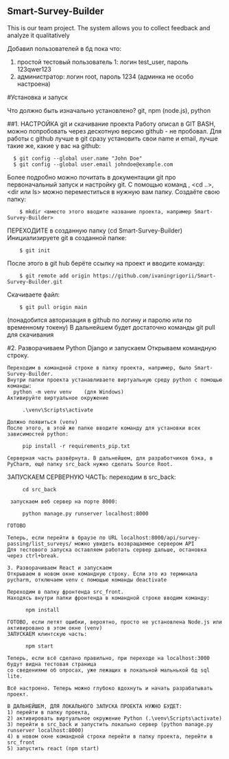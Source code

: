 ## Smart-Survey-Builder
This is our team project. The system allows you to collect feedback and analyze it qualitatively

Добавил пользователей в бд пока что:
1) простой тестовый пользователь 1: логин test_user, пароль 123qwer123
2) администратор: логин root, пароль 1234 (админка не особо настроена)



#Установка и запуск

Что должно быть изначально установлено? git, npm (node.js), python

##1. НАСТРОЙКА git и скачивание проекта
  Работу описал в GIT BASH, можно попробовать через дескотную версию github - не пробовал.
  Для работы с github лучше в git сразу установить свои name и email, лучше такие же, какие у ваc на github:
  
  ```
    $ git config --global user.name "John Doe"
    $ git config --global user.email johndoe@example.com
  ```
    
  Более подробно можно почитать в документации git про первоначальный запуск и настройку git.
  С помощью команд <cd>, <cd ..>, <dir или ls> можно переместиться в нужную вам папку.
  Создаёте свою папку:
  
```
    $ mkdir <вместо этого вводите название проекта, например Smart-Survey-Builder>
```
  
  ПЕРЕХОДИТЕ в созданную папку (cd Smart-Survey-Builder)
  Инициализируете git в созданной папке:
  
```
    $ git init
```
  
  После этого в git hub берёте ссылку на проект и вводите команду:
  
```
    $ git remote add origin https://github.com/ivaningrigorii/Smart-Survey-Builder.git
```
  
  Скачиваете файл:
  
```
    $ git pull origin main
```
  
  (понадобится авторизация в github по логину и паролю или по временному токену)
  В дальнейшем будет достаточно команды git pull для скачивания
  
  #2. Разворачиваем Python Django и запускаем
    Открываем командную строку.
    
    Переходим в командной строке в папку проекта, например, было Smart-Survey-Builder.
    Внутри папки проекта устанавливаете виртуальную среду python с помощью команды:
      python -m venv venv    (для Windows)
    Активируйте виртуальное окружение
  
 ```
      .\venv\Scripts\activate
 ```
  
    Должно появиться (venv)
    После этого, в этой же папке вводите команду для установки всех зависимостей python:
  
 ```
      pip install -r requirements_pip.txt
 ```
  
    Серверная часть развёрнута. В дальнейшем, для разработчиков бэка, в PyCharm, ещё папку src_back нужно сделать Source Root.
   
   ЗАПУСКАЕМ СЕРВЕРНУЮ ЧАСТЬ:
     переходим в src_back:
  
 ```
      cd src_back
 ```
  
     запускаем веб сервер на порте 8000:
  
 ```
      python manage.py runserver localhost:8000
 ```
  
    ГОТОВО
    
    Теперь, если перейти в браузе по URL localhost:8000/api/survey-passing/list_surveys/ можно увидеть возвращаемое сервером API
    Для тестового запуска оставляем работать сервер дальше, остановка через ctrl+break.
    
    3. Разворачиваем React и запускаем
    Открываем в новом окне командную строку. Если это из терминала pycharm, отключаем venv с помощью команды deactivate
    
    Переходим в папку фронтенда src_front.
    Находясь внутри папки фронтенда в командной строке вводим команду:
  
```
      npm install
```
  
    ГОТОВО, если летят ошибки, вероятно, просто не установлена Node.js или активировано в этом окне (venv)
    ЗАПУСКАЕМ клинтскую часть:
  
```
      npm start
```
      
    Теперь, если всё сделано правильно, при переходе на localhost:3000 будут видна тестовая страница
    со сведениями об опросах, уже лежащих в локальной мальнькой бд sql lite.
    
    Всё настроено. Теперь можно глубоко вдохнуть и начать разрабатывать проект.
    
    В ДАЛЬНЕЙШЕМ, ДЛЯ ЛОКАЛЬНОГО ЗАПУСКА ПРОЕКТА НУЖНО БУДЕТ:
    1) перейти в папку проекта,
    2) активировать виртуальное окружение Python (.\venv\Scripts\activate)
    3) перейти в src_back и запустить локально сервер (python manage.py runserver localhost:8000)
    4) в новом окне командной строки перейти в папку проекта, перейти в src_front
    5) запустить react (npm start)
    
